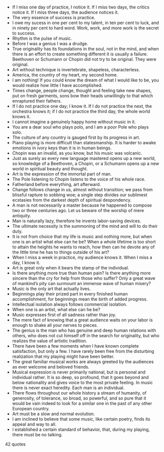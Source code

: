 - If I miss one day of practice, I notice it. If I miss two days, the critics notice it. If I miss three days, the audience notices it.
 - The very essence of success is practice.
 - I owe my sucess in one per cent to my talent, in ten per cent to luck, and in ninety per cent to hard word. Work, work, and more work is the secret to success.
 - Rhythm is the pulse of music.
 - Before I was a genius I was a drudge.
 - True originality has its foundations in the soul, not in the mind, and when there is an effort to create something different it is usually a failure. Beethoven or Schumann or Chopin did not try to be original. They were original.
 - Art without technique is invertebrate, shapeless, characterless.
 - America, the country of my heart, my second home.
 - I am nothing! If you could know the dream of what I would like to be, you would realize how little I have accomplished.
 - Times change, people change, thought and feeling take new shapes, put on fresh garments, sons bow their heads unwillingly to that which enraptured their fathers.
 - If I do not practice one day; I know it. If I do not practice the next, the orchestra knows it; if I do not practice the third day, the whole world knows it.
 - I cannot imagine a genuinely happy home without music in it.
 - You are a dear soul who plays polo, and I am a poor Pole who plays solo.
 - The culture of any country is gauged first by its progress in art.
 - Piano playing is more difficult than statesmanship. It is harder to awake emotions in ivory keys than it is in human beings.
 - Chopin was an invalid, as you know, but his music was volcanic.
 - Just as surely as every new language mastered opens up a new world, so knowledge of a Beethoven, a Chopin, or a Schumann opens up a new world in spiritual beauty and thought.
 - Art is the expression of the immortal part of man.
 - The Pole listening to Chopin listens to the voice of his whole race.
 - Fatherland before everything, art afterward.
 - Change follows change in us, almost without transition; we pass from blissful rapture to sobbing woe; a single step divides our sublimest ecstasies from the darkest depth of spiritual despondency.
 - A man is not necessarily a master because he happened to compose two or three centuries ago. Let us beware of the worship of mere antiquity.
 - Man is naturally lazy, therefore he invents labor-saving devices.
 - The ultimate necessity is the summoning of the mind and will to do their duty.
 - It is not from choice that my life is music and nothing more, but when one is an artist what else can he be? When a whole lifetime is too short to attain the heights he wants to reach, how then can he devote any of the little time he has to things outside of his art?
 - When I miss a week in practice, my audience knows it. When I miss a day, I know it.
 - Art is great only when it bears the stamp of the individual.
 - Is there anything more true than human pain? Is there anything more sincere than the cry for help from those who suffer? Only a great wave of mankind’s pity can surmount an immense wave of human misery?
 - Music is the only art that actually lives.
 - Beginnings play their prized part in every finished human accomplishment, for beginnings mean the birth of added progress.
 - Intellectual isolation always follows commercial isolation.
 - When one is an artist, what else can he be?
 - Music expresses first of all sadness rather than joy.
 - The mere fact of knowing that a great audience waits on your labor is enough to shake all your nerves to pieces.
 - The genius is the man who has genuine and deep human relations with others, who does not cut himself off in the search for originality, but who realizes the value of artistic tradition.
 - There have been a few moments when I have known complete satisfaction, but only a few. I have rarely been free from the disturbing realization that my playing might have been better.
 - The great familiar musical works are always greeted by the audiences as ever welcome and beloved friends.
 - Musical expression is never primarily national, but is personal and individual rather. It is so deep, so profound, that it goes beyond and below nationality and gives voice to the most private feeling. In music there is never exact heredity. Each man is an individual.
 - There flows throughout our whole history a stream of humanity, of generosity, of tolerance, so broad, so powerful, and so pure that it would be vain indeed to look for a similar one in the past of any other European country.
 - Art must be a slow and normal evolution.
 - I am inclined to believe that some music, like certain poetry, finds its appeal and way to all.
 - I established a certain standard of behavior, that, during my playing, there must be no talking.

42 quotes